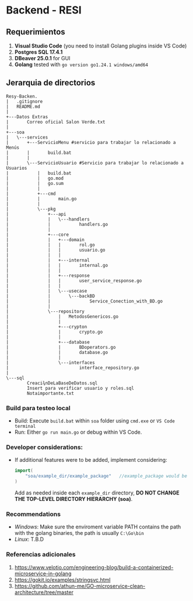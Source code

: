 # Backend - RESI

## Requerimientos
1. **Visual Studio Code** (you need to install Golang plugins inside VS Code)  
2. **Postgres SQL 17.4.1**  
3. **DBeaver 25.0.1** for GUI 
4. **Golang** tested with ```go version go1.24.1 windows/amd64```

## Jerarquia de directorios

```
Resy-Backen.
|   .gitignore
|   README.md
|   
+---Datos Extras
|       Correo oficial Salon Verde.txt
|       
+---soa
|   \---services
|       +---ServicioMenu #servicio para trabajar lo relacionado a Menús 
|       |       build.bat
|       |       
|       \---ServicioUsuario #Servicio para trabajar lo relacionado a Usuarios
|           |   build.bat
|           |   go.mod
|           |   go.sum
|           |   
|           +---cmd
|           |       main.go
|           |       
|           \---pkg
|               +---api
|               |   \---handlers
|               |           handlers.go
|               |           
|               +---core
|               |   +---domain
|               |   |       rol.go
|               |   |       usuario.go
|               |   |       
|               |   +---internal
|               |   |       internal.go
|               |   |       
|               |   +---response
|               |   |       user_service_response.go
|               |   |       
|               |   \---usecase
|               |       \---backBD
|               |               Service_Conection_with_BD.go
|               |               
|               \---repository
|                   |   MetodosGenericos.go
|                   |   
|                   +---crypton
|                   |       crypto.go
|                   |       
|                   +---database
|                   |       BDoperators.go
|                   |       database.go
|                   |       
|                   \---interfaces
|                           interface_repository.go
|                           
\---sql
        Creaci¾nDeLaBaseDeDatos.sql
        Insert para verificar usuario y roles.sql
        Notaimportante.txt
```

### Build para testeo local 
- Build: Execute ```build.bat``` within ```soa``` folder using ```cmd.exe``` or ```VS Code terminal```
- Run:  Either ```go run main.go``` or debug within VS Code.

### Developer considerations:
- If additional features were to be added, implement considering:
	```go 
	import(
		"soa/example_dir/example_package"   //example_package would be the new directory within "example_dir" example directory.
	)
	```
	Add as needed inside each ```example_dir``` directory, **DO NOT CHANGE THE TOP-LEVEL DIRECTORY HIERARCHY (soa)**.  
		

### Recommendations
- *Windows*: Make sure the enviroment variable PATH contains the path with the golang binaries, the path is usually ```C:\Go\bin``` 
- *Linux*: T.B.D


### Referencias adicionales
1. https://www.velotio.com/engineering-blog/build-a-containerized-microservice-in-golang
2. https://gokit.io/examples/stringsvc.html
3. https://github.com/athun-me/GO-microservice-clean-architecture/tree/master

